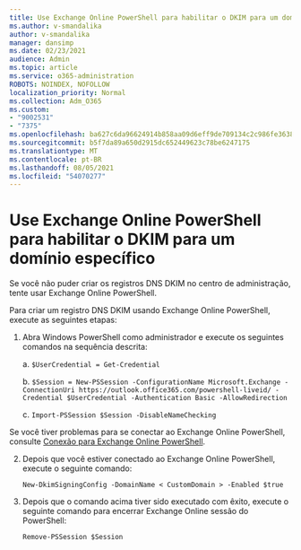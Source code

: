 ```yaml
---
title: Use Exchange Online PowerShell para habilitar o DKIM para um domínio específico
ms.author: v-smandalika
author: v-smandalika
manager: dansimp
ms.date: 02/23/2021
audience: Admin
ms.topic: article
ms.service: o365-administration
ROBOTS: NOINDEX, NOFOLLOW
localization_priority: Normal
ms.collection: Adm_O365
ms.custom:
- "9002531"
- "7375"
ms.openlocfilehash: ba627c6da96624914b858aa09d6eff9de709134c2c986fe363845c5ab2b66434
ms.sourcegitcommit: b5f7da89a650d2915dc652449623c78be6247175
ms.translationtype: MT
ms.contentlocale: pt-BR
ms.lasthandoff: 08/05/2021
ms.locfileid: "54070277"
---
```

# <a name="use-exchange-online-powershell-to-enable-dkim-for-a-specific-domain"></a>Use Exchange Online PowerShell para habilitar o DKIM para um domínio específico

Se você não puder criar os registros DNS DKIM no centro de administração, tente usar Exchange Online PowerShell. 

Para criar um registro DNS DKIM usando Exchange Online PowerShell, execute as seguintes etapas:

1. Abra Windows PowerShell como administrador e execute os seguintes comandos na sequência descrita:

    a. `$UserCredential = Get-Credential`

    b. `$Session = New-PSSession -ConfigurationName Microsoft.Exchange -ConnectionUri https://outlook.office365.com/powershell-liveid/ -Credential $UserCredential -Authentication Basic -AllowRedirection`

    c. `Import-PSSession $Session -DisableNameChecking`
    
Se você tiver problemas para se conectar ao Exchange Online PowerShell, consulte [Conexão para Exchange Online PowerShell](https://docs.microsoft.com/powershell/exchange/connect-to-exchange-online-powershell).

2. Depois que você estiver conectado ao Exchange Online PowerShell, execute o seguinte comando:

    `New-DkimSigningConfig -DomainName < CustomDomain > -Enabled $true`

3. Depois que o comando acima tiver sido executado com êxito, execute o seguinte comando para encerrar Exchange Online sessão do PowerShell:

    `Remove-PSSession $Session` 



